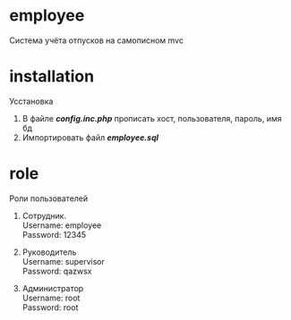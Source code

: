 # employee
Система учёта отпусков на самописном mvc

# installation
Усстановка
1. В файле ***config.inc.php*** прописать хост, пользователя, пароль, имя бд
2. Импортировать файл ***employee.sql***

# role
Роли пользователей

1. Сотрудник.  
    Username: employee   
    Password: 12345 

2. Руководитель   
     Username: supervisor   
     Password: qazwsx 
     
3. Администратор   
    Username: root   
    Password: root 